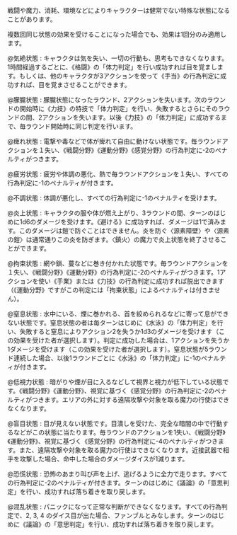戦闘や魔力、消耗、環境などによりキャラクターは健常でない特殊な状態になることがあります。

複数回同じ状態の効果を受けることになった場合でも、効果は1回分のみ適用します。

@気絶状態 : キャラクタは気を失い、一切の行動も、思考もできなくなります。1時間経過するごとに、《格闘》の「体力判定」を行い成功すれば目を覚まします。もしくは、他のキャラクタが3アクションを使って《手当》の行為判定に成功すれば、目を覚まさせることができます。

@朦朧状態 : 朦朧状態になったラウンド、2アクションを失います。次のラウンドの開始時に《力技》の特技で「体力判定」を行い、失敗するとさらにそのラウンドの間、2アクションを失います。以後《力技》の「体力判定」に成功するまで、毎ラウンド開始時に同じ判定を行います。

@痺れ状態 : 電撃や毒などで体が痺れて自由に動けない状態です。毎ラウンドアクションを１失い、《戦闘分野》《運動分野》《感覚分野》の行為判定に-2のペナルティがつきます。

@疲労状態 : 疲労や体調の悪化、熱で毎ラウンドアクションを１失い、すべての行為判定に-1のペナルティが付きます。

@不調状態 : 体調が悪化し、すべての行為判定に-1のペナルティを受けます。

@炎上状態 : キャラクタの服や体が燃え上がり、3ラウンドの間、ターンのはじめに1d6のダメージを受けます。《避ける》に成功すれば、ダメージは1で済みます。このダメージは鎧で防ぐことはできません。炎を防ぐ〈源素障壁〉や〈源素の鎧〉は通常通りこの炎を防ぎます。〈鎮火〉の魔力で炎上状態を終了させることができます。

@拘束状態 : 網や鎖、蔓などに巻き付かれた状態です。毎ラウンドアクションを１失い、《戦闘分野》《運動分野》の行為判定に-2のペナルティがつきます。1アクションを使い《手業》または《力技》の行為判定に成功すれば脱出できます（《運動分野》ですがこの判定には「拘束状態」によるペナルティは付きません）。

@窒息状態 : 水中にいる、煙に巻かれる、首を絞められるなどに寄って息ができない状態です。窒息状態の者は毎ターンはじめに《水泳》の「体力判定」を行い、失敗すると窒息によりアクション2を失うか1d3のダメージを受けます（この効果を受けた者が選択します）。判定に成功した場合は、1アクションを失うか1ダメージを受けます（この効果を受けた者が選択します）。窒息状態が5ラウンド連続した場合、以後1ラウンドごとに《水泳》の「体力判定」に-1のペナルティが付きます。

@低視力状態 : 暗がりや煙が目に入るなどして視界と視力が低下している状態です。《戦闘分野》《運動分野》、視覚に基づく《感覚分野》の行為判定に-2のペナルティがつきます。エリアの外に対する遠隔攻撃や対象を取る魔力の行使はできなくなります。

@盲目状態 : 目が見えない状態です。目潰しを受けた、完全な暗闇の中で行動するなどがこの状態に当たります。毎ラウンドのアクションを1失い、《戦闘分野》《運動分野》、視覚に基づく《感覚分野》の行為判定に-4のペナルティがつきます。また、遠隔攻撃や対象を取る魔力の行使はできなくなります。近接武器で相手を攻撃した場合、命中した場合のダメージダイスが1減ります。

@恐慌状態 : 恐怖のあまり叫び声を上げ、逃げるように全力で走ります。すべての行為判定に-2のペナルティが付きます。ターンのはじめに《議論》の「意思判定」を行い、成功すれば落ち着きを取り戻します。

@混乱状態 : パニックになって正常な判断ができなくなります。すべての行為判定で、2, 3, 4 のダイス目が出た場合、ファンブルとみなします。ターンのはじめに《議論》の「意思判定」を行い、成功すれば落ち着きを取り戻します。
